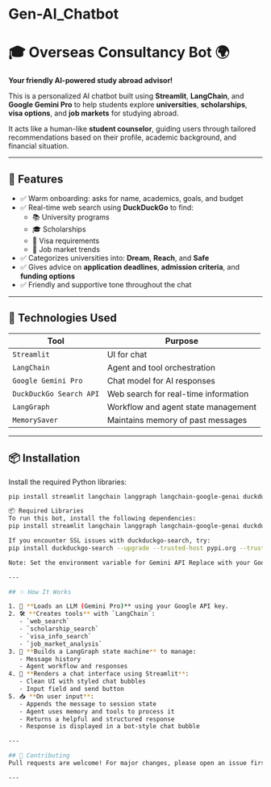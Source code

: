 # Gen-AI_Chatbot

# 🎓 Overseas Consultancy Bot 🌍  
**Your friendly AI-powered study abroad advisor!**

This is a personalized AI chatbot built using **Streamlit**, **LangChain**, and **Google Gemini Pro** to help students explore **universities**, **scholarships**, **visa options**, and **job markets** for studying abroad.  

It acts like a human-like **student counselor**, guiding users through tailored recommendations based on their profile, academic background, and financial situation.

---

## 🚀 Features

- ✅ Warm onboarding: asks for name, academics, goals, and budget  
- ✅ Real-time web search using **DuckDuckGo** to find:  
  - 📚 University programs  
  - 🎓 Scholarships  
  - 🛂 Visa requirements  
  - 💼 Job market trends  
- ✅ Categorizes universities into: **Dream**, **Reach**, and **Safe**  
- ✅ Gives advice on **application deadlines**, **admission criteria**, and **funding options**  
- ✅ Friendly and supportive tone throughout the chat  

---

## 🧠 Technologies Used

| Tool                      | Purpose                                 |
|---------------------------|-----------------------------------------|
| `Streamlit`               | UI for chat                             |
| `LangChain`               | Agent and tool orchestration            |
| `Google Gemini Pro`       | Chat model for AI responses             |
| `DuckDuckGo Search API`   | Web search for real-time information    |
| `LangGraph`               | Workflow and agent state management     |
| `MemorySaver`             | Maintains memory of past messages       |

---

## 📦 Installation

Install the required Python libraries:

```bash
pip install streamlit langchain langgraph langchain-google-genai duckduckgo-search

📦 Required Libraries
To run this bot, install the following dependencies:
pip install streamlit langchain langgraph langchain-google-genai duckduckgo-search

If you encounter SSL issues with duckduckgo-search, try:
pip install duckduckgo-search --upgrade --trusted-host pypi.org --trusted-host pypi.python.org --trusted-host=files.pythonhosted.org

Note: Set the environment variable for Gemini API Replace with your Google AI Studio API key.

---

## ✨ How It Works

1. 🧠 **Loads an LLM (Gemini Pro)** using your Google API key.
2. 🛠️ **Creates tools** with `LangChain`:
   - `web_search`
   - `scholarship_search`
   - `visa_info_search`
   - `job_market_analysis`
3. 🔄 **Builds a LangGraph state machine** to manage:
   - Message history  
   - Agent workflow and responses
4. 💬 **Renders a chat interface using Streamlit**:
   - Clean UI with styled chat bubbles
   - Input field and send button
5. 📥 **On user input**:
   - Appends the message to session state  
   - Agent uses memory and tools to process it  
   - Returns a helpful and structured response  
   - Response is displayed in a bot-style chat bubble

---

## 🤝 Contributing
Pull requests are welcome! For major changes, please open an issue first to discuss what you’d like to change.

---
